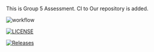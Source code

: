 This is Group 5 Assessment.
CI to Our repository is added.

![workflow](https://github.com/40637323/DevOps_Gp5/actions/workflows/main.yml/badge.svg)

[![LICENSE](https://img.shields.io/github/license/40637323/sem.svg?style=flat-square)](https://github.com/40637323/DevOps_Gp5/blob/master/LICENSE)

[![Releases](https://img.shields.io/github/release/40637323/DevOps_Gp5/all.svg?style=flat-square)](https://github.com/40637323/DevOps_Gp5/releases)